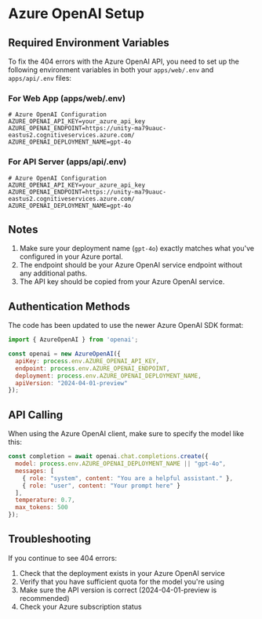 # Azure OpenAI Setup

## Required Environment Variables

To fix the 404 errors with the Azure OpenAI API, you need to set up the following environment variables in both your `apps/web/.env` and `apps/api/.env` files:

### For Web App (apps/web/.env)

```
# Azure OpenAI Configuration
AZURE_OPENAI_API_KEY=your_azure_api_key
AZURE_OPENAI_ENDPOINT=https://unity-ma79uauc-eastus2.cognitiveservices.azure.com/
AZURE_OPENAI_DEPLOYMENT_NAME=gpt-4o
```

### For API Server (apps/api/.env)

```
# Azure OpenAI Configuration
AZURE_OPENAI_API_KEY=your_azure_api_key
AZURE_OPENAI_ENDPOINT=https://unity-ma79uauc-eastus2.cognitiveservices.azure.com/
AZURE_OPENAI_DEPLOYMENT_NAME=gpt-4o
```

## Notes

1. Make sure your deployment name (`gpt-4o`) exactly matches what you've configured in your Azure portal.
2. The endpoint should be your Azure OpenAI service endpoint without any additional paths.
3. The API key should be copied from your Azure OpenAI service.

## Authentication Methods

The code has been updated to use the newer Azure OpenAI SDK format:

```javascript
import { AzureOpenAI } from 'openai';

const openai = new AzureOpenAI({
  apiKey: process.env.AZURE_OPENAI_API_KEY,
  endpoint: process.env.AZURE_OPENAI_ENDPOINT,
  deployment: process.env.AZURE_OPENAI_DEPLOYMENT_NAME,
  apiVersion: "2024-04-01-preview"
});
```

## API Calling

When using the Azure OpenAI client, make sure to specify the model like this:

```javascript
const completion = await openai.chat.completions.create({
  model: process.env.AZURE_OPENAI_DEPLOYMENT_NAME || "gpt-4o",
  messages: [
    { role: "system", content: "You are a helpful assistant." },
    { role: "user", content: "Your prompt here" }
  ],
  temperature: 0.7,
  max_tokens: 500
});
```

## Troubleshooting

If you continue to see 404 errors:

1. Check that the deployment exists in your Azure OpenAI service
2. Verify that you have sufficient quota for the model you're using
3. Make sure the API version is correct (2024-04-01-preview is recommended)
4. Check your Azure subscription status 